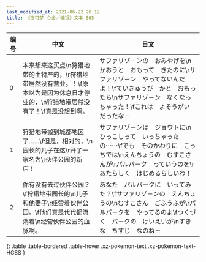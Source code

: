 ```yaml
---
last_modified_at: 2021-06-22 20:12
title: 《宝可梦 心金／魂银》文本 505
---
```

| 编号 | 中文 | 日文 |
| ---- | ---- | ---- |
| 0 | 本来想来这买点\n狩猎地带的土特产的，\r狩猎地带居然没有营业。！\f原本以为是因为休息日才停业的，\n狩猎地带居然没有了！\f真是没想到啊。 | サファリゾ－ンの　おみやげを\nかおうと　おもって　きたのに\rサファリゾ－ン　やってないんだよ！\fていきゅうび　かと　おもったら\nサファリゾ－ン　なくなっちゃった！\fこれは　よそうがい　だったな－ |
| 1 | 狩猎地带搬到城都地区了……\f但是，相对的，\n园长的儿子在这\r开了一家名为\r伙伴公园的新店！ | サファリゾ－ンは　ジョウトに\nひっこしって　いっちゃったの⋯⋯\fでも　そのかわりに　こっちでは\nえんちょうの　むすこさんが\rパルパ－ク　っていうのを\rあたらしく　はじめるらしいわ！ |
| 2 | 你有没有去过伙伴公园？\f狩猎地带园长的\n儿子和他妻子\r经营着伙伴公园。\f他们真是代代都流淌着\n经营伙伴公园的血脉啊。 | あなた　パルパ－クに　いってみた？\fサファリゾ－ンの　えんちょうの\nむすこさん　ごふうふが\rパルパ－クを　やってるのよ\fつくづく　パ－クの　けいえいが\nすきな　ちすじ　なのね－ |
{: .table .table-bordered .table-hover .xz-pokemon-text .xz-pokemon-text-HGSS }